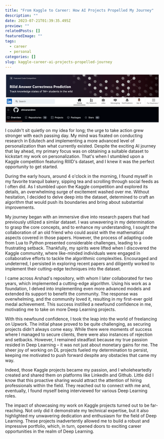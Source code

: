 ```yaml
---
title: "From Kaggle to Career: How AI Projects Propelled My Journey"
description: ""
date: 2023-07-21T01:39:35.495Z
preview: ""
relatedPosts: []
featuredImage: ""
tags:
  - career
  - personal
categories: []
slug: kaggle-career-ai-projects-propelled-journey
---
```


![](/assets/from-kaggle-to-career-how-ai-projects-propelled-my-journey/first_job_feature.png)

I couldn't sit quietly on my idea for long; the urge to take action grew stronger with each passing day. My mind was fixated on conducting research in Edutech and implementing a more advanced level of personalization than what currently existed. Despite the exciting AI journey that lay ahead, my primary focus was on obtaining a suitable dataset to kickstart my work on personalization. That's when I stumbled upon a Kaggle competition featuring RIIID's dataset, and I knew it was the perfect opportunity to get started.



During the early hours, around 4 o'clock in the morning, I found myself in my favorite tranquil bakery, sipping tea and scrolling through social feeds as I often did. As I stumbled upon the Kaggle competition and explored its details, an overwhelming surge of excitement washed over me. Without hesitation, I decided to delve deep into the dataset, determined to craft an algorithm that would push its boundaries and bring about substantial improvements.

My journey began with an immersive dive into research papers that had previously utilized a similar dataset. I was unwavering in my determination to grasp the core concepts, and to enhance my understanding, I sought the collaboration of an old friend who could assist with the mathematical aspects covered in those papers. However, the process of adapting code from Lua to Python presented considerable challenges, leading to a frustrating setback. Thankfully, my spirits were lifted when I discovered the Kaggle community, where like-minded individuals were engaged in collaborative efforts to tackle the algorithmic complexities. Encouraged and undeterred, I persisted in exploring recent papers and diligently worked to implement their cutting-edge techniques into the dataset.

I came across Arshad's repository, with whom I later collaborated for two years, which implemented a cutting-edge algorithm. Using his work as a foundation, I delved into implementing even more advanced models and extended its support to benefit the community. The response was overwhelming, and the community loved it, resulting in my first-ever gold medal achievement. This success instilled a newfound confidence in me, motivating me to take on more Deep Learning projects.

With this newfound confidence, I took the leap into the world of freelancing on Upwork. The initial phase proved to be quite challenging, as securing projects didn't always come easy. While there were moments of success where I managed to secure clients, there were also instances of rejection and setbacks. However, I remained steadfast because my true passion resided in Deep Learning – it was not just about monetary gains for me. The sheer joy of working on DL projects fueled my determination to persist, keeping me motivated to push forward despite any obstacles that came my way.

Indeed, those Kaggle projects became my passion, and I wholeheartedly created and shared them on platforms like LinkedIn and Github. Little did I know that this proactive sharing would attract the attention of hiring professionals within the field. They reached out to connect with me and, eventually, I found myself being interviewed for various Deep Learning roles.

The impact of showcasing my work on Kaggle projects turned out to be far-reaching. Not only did it demonstrate my technical expertise, but it also highlighted my unwavering dedication and enthusiasm for the field of Deep Learning. These projects inadvertently allowed me to build a robust and impressive portfolio, which, in turn, opened doors to exciting career opportunities in the realm of Deep Learning.
